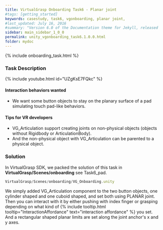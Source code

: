```yaml
---
title: VirtualGrasp Onboarding Task6 - Planar joint 
#tags: [getting_started]
keywords: casestudy, task6, vgonboarding, planar joint,
#last_updated: July 16, 2016
#summary: "Version 6.0 of the Documentation theme for Jekyll, released July 4, 2016, implements relative links so you can view the files offline or on any server without configuring urls and baseurls. Additionally, you can store pages in subdirectories. Templates for alerts and images are available."
sidebar: main_sidebar_1_0_0
permalink: unity_vgonboarding_task6.1.0.0.html
folder: mydoc
---
```


{% include onboarding_task.html %}

### Task Description

<!--{% include youtube.html id="_DcS9Tcfoj8" %}-->

{% include youtube.html id="UZgKsE7FQkc" %}

#### Interaction behaviors wanted

* We want some button objects to stay on the planary surface of a pad simulating touch pad-like behaviors. 

#### Tips for VR developers

* VG_Articulation support creating joints on non-physical objects (objects without Rigidbody or ArticulationBody).
* And the non-physical object with VG_Articulation can be parented to a physical object. 


### Solution

In VirtualGrasp SDK, we packed the solution of this task in **VirtualGrasp/Scenes/onboarding** see Task6_pad. 

```js
VirtualGrasp/Scenes/onboarding/VG_Onboarding.unity
````
We simply added VG_Articulation component to the two button objects, one cylinder shaped and one cuboid shaped, and set both using PLANAR joint. Then you can interact with it by either pushing with index finger or grasping depending on what kind of {% include tooltip.html tooltip="InteractionAffordance" text="interaction affordance" %} you set. And a rectangular shaped planar limits are set along the joint anchor's x and y axes. 
